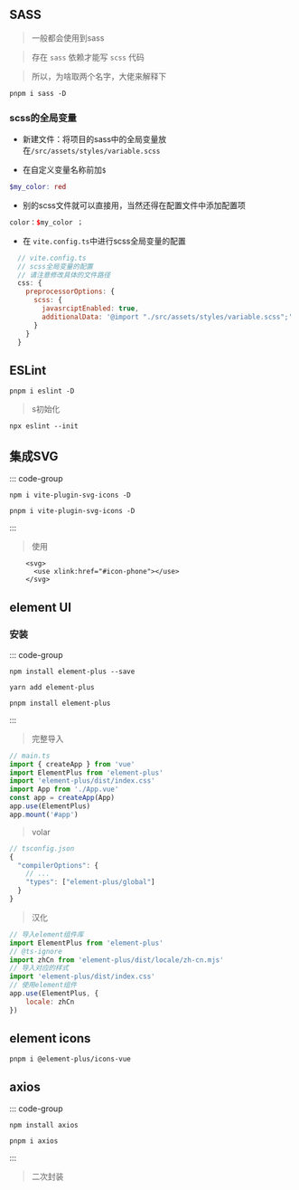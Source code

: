 ## SASS

> 一般都会使用到sass

> 存在 `sass` 依赖才能写 `scss` 代码

> 所以，为啥取两个名字，大佬来解释下

```shell
pnpm i sass -D 
```
### scss的全局变量

- 新建文件：将项目的sass中的全局变量放在`/src/assets/styles/variable.scss`

- 在自定义变量名称前加`$`

```scss
$my_color: red
```

- 别的scss文件就可以直接用，当然还得在配置文件中添加配置项

```scss
color：$my_color ；
```

- 在 `vite.config.ts`中进行scss全局变量的配置

```javascript
  // vite.config.ts
  // scss全局变量的配置
  // 请注意修改具体的文件路径
  css: {
    preprocessorOptions: {
      scss: {
        javasrciptEnabled: true,
        additionalData: '@import "./src/assets/styles/variable.scss";'
      }
    }
  }
```



## ESLint

```shell
pnpm i eslint -D
```
> s初始化

```shell
npx eslint --init
```

## 集成SVG

::: code-group
 

```shell [npm]
npm i vite-plugin-svg-icons -D
```

```shell [pnpm]
pnpm i vite-plugin-svg-icons -D
```

:::



> 使用

```vue
    <svg>
      <use xlink:href="#icon-phone"></use>
    </svg>
```


## element UI

### 安装

::: code-group
 
```shell [npm]
npm install element-plus --save
```

```shell [yarn]
yarn add element-plus
```

```shell [pnpm]
pnpm install element-plus
```
 
:::

> 完整导入

```ts
// main.ts
import { createApp } from 'vue'
import ElementPlus from 'element-plus'
import 'element-plus/dist/index.css'
import App from './App.vue'
const app = createApp(App)
app.use(ElementPlus)
app.mount('#app')
```
> volar 

```javascript
// tsconfig.json
{
  "compilerOptions": {
    // ...
    "types": ["element-plus/global"]
  }
}
```

> 汉化

```javascript
// 导入element组件库
import ElementPlus from 'element-plus'
// @ts-ignore
import zhCn from 'element-plus/dist/locale/zh-cn.mjs'
// 导入对应的样式
import 'element-plus/dist/index.css'
// 使用element组件
app.use(ElementPlus, {
    locale: zhCn
})
```




## element icons

```shell
pnpm i @element-plus/icons-vue
```

## axios

::: code-group
 
```shell [npm]
npm install axios
```

```shell [pnpm]
pnpm i axios
```
 
:::

> 二次封装

